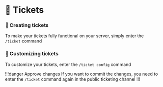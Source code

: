 # :ticket: Tickets
### :newspaper: Creating tickets 
To make your tickets fully functional on your server, simply enter the `/ticket` command
### :art: Customizing tickets
To customize your tickets, enter the `/ticket config` command

!!!danger Approve changes
If you want to commit the changes, you need to enter the `/ticket` command again in the public ticketing channel
!!!